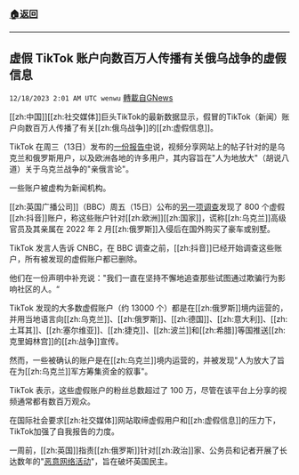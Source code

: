 ###  [:house:返回](README.md)
---


## 虚假 TikTok 账户向数百万人传播有关俄乌战争的虚假信息
`12/18/2023 2:01 AM UTC wenwu` [轉載自GNews](https://gnews.org/articles/2122135)

[[zh:中国]][[zh:社交媒体]]巨头TikTok的最新数据显示，假冒的TikTok（新闻）账户向数百万人传播了有关[[zh:俄乌战争]]的[[zh:虚假信息]]。

TikTok 在周三（13日）发布的[一份报告中](https://www.tiktok.com/transparency/en-us/community-guidelines-enforcement-2023-3/)说，视频分享网站上的帖子针对的是乌克兰和俄罗斯用户，以及欧洲各地的许多用户，其内容旨在"人为地放大"（胡说八道）关于乌克兰战争的"亲俄言论"。

一些账户被虚构为新闻机构。

[[zh:英国广播公司]]（BBC）周五（15日）公布的[另一项调查](https://www.bbc.com/news/world-europe-67687449)发现了 800 个虚假[[zh:抖音]]账户，称这些账户针对[[zh:欧洲]][[zh:国家]]，谎称[[zh:乌克兰]]高级官员及其亲属在 2022 年 2 月[[zh:俄罗斯]]入侵后在国外购买了豪车或别墅。

TikTok 发言人告诉 CNBC，在 BBC 调查之前，[[zh:抖音]]已经开始调查这些账户，所有被发现的虚假账户都已删除。

他们在一份声明中补充说："我们一直在坚持不懈地追查那些试图通过欺骗行为影响社区的人。“

TikTok 发现的大多数虚假账户（约 13000 个）都是在[[zh:俄罗斯]]境内运营的，并用当地语言向[[zh:乌克兰]]、[[zh:俄罗斯]]、[[zh:德国]]、[[zh:意大利]]、[[zh:土耳其]]、[[zh:塞尔维亚]]、[[zh:捷克]]、[[zh:波兰]]和[[zh:希腊]]等国推送[[zh:克里姆林宫]]的[[zh:战争]]宣传。

然而，一些被确认的账户是在[[zh:乌克兰]]境内运营的，并被发现"人为放大了旨在为[[zh:乌克兰]]军方筹集资金的叙事"。

TikTok 表示，这些虚假账户的粉丝总数超过了 100 万，尽管在该平台上分享的视频通常都有数百万观众。

在国际社会要求[[zh:社交媒体]]网站取缔虚假用户和[[zh:虚假信息]]的压力下，TikTok加强了自我报告的力度。

一周前，[[zh:英国]]指责[[zh:俄罗斯]]针对[[zh:政治]]家、公务员和记者开展了长达数年的"[恶意网络活动](https://www.cnbc.com/2023/12/07/russian-spies-targeting-uk-with-cyber-campaign-to-undermine-democracy-report.html)"，旨在破坏英国民主。
